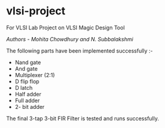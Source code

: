 # vlsi-project
For VLSI Lab Project on VLSI Magic Design Tool

_Authors - Mohita Chowdhury and N. Subbalakshmi_

The following parts have been implemented successfully :-
* Nand gate
* And gate
* Multiplexer (2:1)
* D flip flop
* D latch
* Half adder
* Full adder
* 2- bit adder

The final 3-tap 3-bit FIR Filter is tested and runs successfully.
